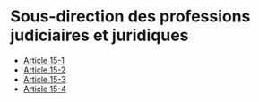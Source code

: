 # Sous-direction des professions judiciaires et juridiques

- [Article 15-1](article-15-1.md)
- [Article 15-2](article-15-2.md)
- [Article 15-3](article-15-3.md)
- [Article 15-4](article-15-4.md)
